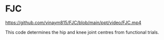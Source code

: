 # FJC
https://github.com/vinaym815/FJC/blob/main/ppt/video/FJC.mp4

This code determines the hip and knee joint centres from functional trials.